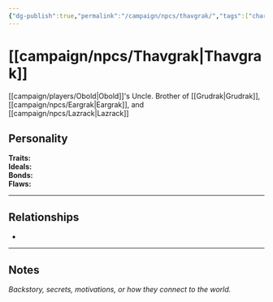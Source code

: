 ```yaml
---
{"dg-publish":true,"permalink":"/campaign/npcs/thavgrak/","tags":["character","npc"]}
---
```


# [[campaign/npcs/Thavgrak\|Thavgrak]]
[[campaign/players/Obold\|Obold]]'s Uncle. Brother of [[Grudrak\|Grudrak]], [[campaign/npcs/Eargrak\|Eargrak]], and [[campaign/npcs/Lazrack\|Lazrack]]

## Personality
**Traits:**  
**Ideals:**  
**Bonds:**  
**Flaws:**  

---

## Relationships
- 

---

## Notes
*Backstory, secrets, motivations, or how they connect to the world.*